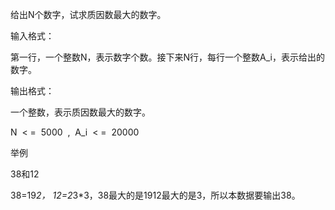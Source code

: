 给出N个数字，试求质因数最大的数字。

输入格式：

第一行，一个整数N，表示数字个数。接下来N行，每行一个整数A_i，表示给出的数字。

输出格式：

一个整数，表示质因数最大的数字。

N  < =  5000  ,  A_i  < =  20000

举例 

38和12

38=19*2， 12=2*3*3，38最大的是1912最大的是3，所以本数据要输出38。
